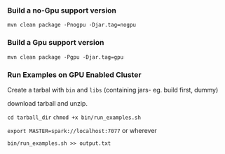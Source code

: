 ### Build a no-Gpu support version

`mvn clean package -Pnogpu -Djar.tag=nogpu`

### Build a Gpu support version

`mvn clean package -Pgpu -Djar.tag=gpu`

### Run Examples on GPU Enabled Cluster

Create a tarbal with `bin` and `libs` (containing jars- eg. build first, dummy)

download tarball and unzip.

`cd tarball_dir`
`chmod +x bin/run_examples.sh`

`export MASTER=spark://localhost:7077`  or wherever

`bin/run_examples.sh >> output.txt`

